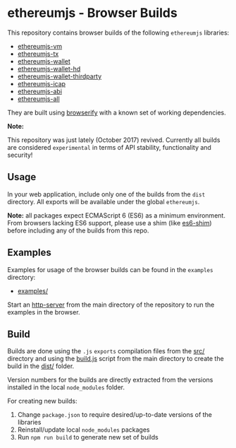 # ethereumjs - Browser Builds

This repository contains browser builds of the following ``ethereumjs`` libraries:

- [ethereumjs-vm](./dist/ethereumjs-vm/)
- [ethereumjs-tx](./dist/ethereumjs-tx/)
- [ethereumjs-wallet](./dist/ethereumjs-wallet/)
- [ethereumjs-wallet-hd](./dist/ethereumjs-wallet-hd/)
- [ethereumjs-wallet-thirdparty](./dist/ethereumjs-wallet-thirdparty/)
- [ethereumjs-icap](./dist/ethereumjs-icap/)
- [ethereumjs-abi](./dist/ethereumjs-abi/)
- [ethereumjs-all](./dist/ethereumjs-all/)

They are built using [browserify](browserify.org) with a known set of working dependencies.

**Note:**

This repository was just lately (October 2017) revived. Currently all builds are considered ``experimental`` in terms of API stability, functionality and security!

## Usage

In your web application, include only one of the builds from the `dist` directory. All exports will be available under the global `ethereumjs`.

**Note:** all packages expect ECMAScript 6 (ES6) as a minimum environment. From browsers lacking ES6 support, please use a shim (like [es6-shim](https://github.com/paulmillr/es6-shim)) before including any of the builds from this repo.

## Examples

Examples for usage of the browser builds can be found in the ``examples`` directory:

- [examples/](./examples/)

Start an [http-server](https://github.com/indexzero/http-server) from the main directory of the repository to run the examples in the browser.

## Build

Builds are done using the ``.js`` ``exports`` compilation files from the [src/](./src/) directory and using the
[build.js](./build.js) script from the main directory to create the build in the [dist/](./dist/) folder.

Version numbers for the builds are directly extracted from the versions installed in the local ``node_modules`` 
folder.

For creating new builds:

1. Change `package.json` to require desired/up-to-date versions of the libraries
2. Reinstall/update local ``node_modules`` packages
3. Run `npm run build` to generate new set of builds

